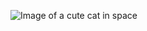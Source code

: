 ![Image of a cute cat in space](https://media.kasperskydaily.com/wp-content/uploads/sites/92/2019/08/30094529/internet-in-space-featured.jpg)
